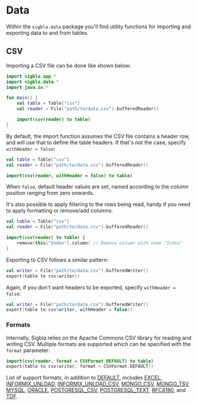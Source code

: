 # Data

Within the `sigbla.data` package you'll find utility functions for importing and exporting data to and from tables.

## CSV

Importing a CSV file can be done like shown below:

``` kotlin
import sigbla.app.*
import sigbla.data.*
import java.io.*

fun main() {
    val table = Table["csv"]
    val reader = File("path/to/data.csv").bufferedReader()

    import(csv(reader) to table)
}
```

By default, the import function assumes the CSV file contains a header row, and will use that to define the table
headers. If that's not the case, specify `withHeader = false`:

``` kotlin
val table = Table["csv"]
val reader = File("path/to/data.csv").bufferedReader()

import(csv(reader, withHeader = false) to table)
```

When `false`, default header values are set, named according to the column position ranging from zero onwards.

It's also possible to apply filtering to the rows being read, handy if you need to apply formatting or remove/add
columns:

``` kotlin
val table = Table["csv"]
val reader = File("path/to/data.csv").bufferedReader()

import(csv(reader) to table) {
    remove(this["Index"].column) // Remove column with name "Index"
}
```

Exporting to CSV follows a similar pattern:

``` kotlin
val writer = File("path/to/data.csv").bufferedWriter()
export(table to csv(writer))
```

Again, if you don't want headers to be exported, specify `withHeader = false`:

``` kotlin
val writer = File("path/to/data.csv").bufferedWriter()
export(table to csv(writer, withHeader = false))
```

### Formats

Internally, Sigbla relies on the Apache Commons CSV library for reading and writing CSV. Multiple formats are supported
which can be specified with the `format` parameter:

``` kotlin
import(csv(reader, format = CSVFormat.DEFAULT) to table)
export(table to csv(writer, format = CSVFormat.DEFAULT))
```

List of support formats, in addition to [DEFAULT](https://commons.apache.org/proper/commons-csv/apidocs/org/apache/commons/csv/CSVFormat.html#DEFAULT),
includes [EXCEL](https://commons.apache.org/proper/commons-csv/apidocs/org/apache/commons/csv/CSVFormat.html#EXCEL),
[INFORMIX_UNLOAD](https://commons.apache.org/proper/commons-csv/apidocs/org/apache/commons/csv/CSVFormat.html#INFORMIX_UNLOAD),
[INFORMIX_UNLOAD_CSV](https://commons.apache.org/proper/commons-csv/apidocs/org/apache/commons/csv/CSVFormat.html#INFORMIX_UNLOAD_CSV),
[MONGO_CSV](https://commons.apache.org/proper/commons-csv/apidocs/org/apache/commons/csv/CSVFormat.html#MONGODB_CSV),
[MONGO_TSV](https://commons.apache.org/proper/commons-csv/apidocs/org/apache/commons/csv/CSVFormat.html#MONGODB_TSV),
[MYSQL](https://commons.apache.org/proper/commons-csv/apidocs/org/apache/commons/csv/CSVFormat.html#ORACLE),
[ORACLE](https://commons.apache.org/proper/commons-csv/apidocs/org/apache/commons/csv/CSVFormat.html#ORACLE),
[POSTGRESQL_CSV](https://commons.apache.org/proper/commons-csv/apidocs/org/apache/commons/csv/CSVFormat.html#POSTGRESQL_CSV),
[POSTGRESQL_TEXT](https://commons.apache.org/proper/commons-csv/apidocs/org/apache/commons/csv/CSVFormat.html#POSTGRESQL_TEXT),
[RFC4180](https://commons.apache.org/proper/commons-csv/apidocs/org/apache/commons/csv/CSVFormat.html#RFC4180), and
[TDF](https://commons.apache.org/proper/commons-csv/apidocs/org/apache/commons/csv/CSVFormat.html#TDF).
